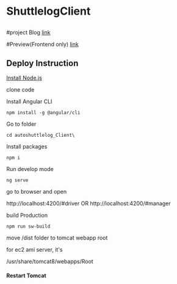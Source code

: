 # ShuttlelogClient

## 



#project Blog [link](https://yingliucapstone.wordpress.com/)


#Preview(Frontend only) [link](http://34.198.142.198:4200/)


## Deploy Instruction
 [Install Node.js](https://nodejs.org/)


clone code

Install Angular CLI
```
npm install -g @angular/cli
```

Go to folder
```
cd autoshuttlelog_Client\
```
Install packages
```
npm i
```


Run develop mode
```
ng serve
```

go to browser and open 

http://localhost:4200/#driver
OR
http://localhost:4200/#manager


build Production

```
npm run sw-build
```

move /dist folder to tomcat webapp root


for ec2 ami server, it's

/usr/share/tomcat8/webapps/Root

#### Restart Tomcat


